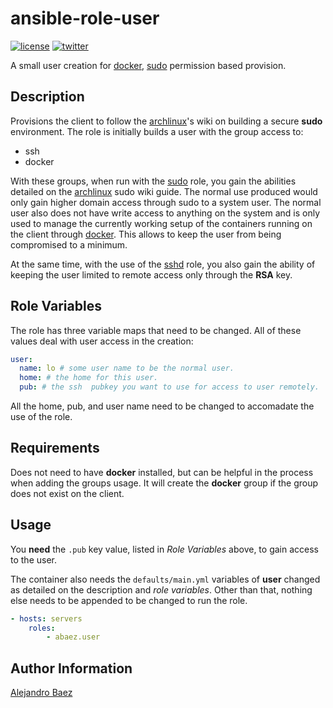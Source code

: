 ansible-role-user
=========
[![license][2i]][2p]
[![twitter][3i]][3p]

A small user creation for [docker], [sudo]  permission based provision.

Description
-----------

Provisions the client to follow the [archlinux][5]'s wiki on building a secure **sudo** environment. The role is initially builds a user with the group access to:

- ssh
- docker

With these groups, when run with the [sudo] role, you gain the abilities detailed on the [archlinux][5] sudo wiki guide. The normal use produced would only gain higher domain access through sudo to a system user. The normal user also does not have write access to anything on the system and is only used to manage the currently working setup of the containers running on the client through [docker]. This allows to keep the user from being compromised to a minimum.

At the same time, with the use of the [sshd] role, you also gain the ability of keeping the user limited to remote access only through the **RSA** key.

Role Variables
--------------

The role has three variable maps that need to be changed. All of these values deal with user access in the creation:

``` yaml
user:
  name: lo # some user name to be the normal user.
  home: # the home for this user.
  pub: # the ssh  pubkey you want to use for access to user remotely.
```

All the home, pub, and user name need to be changed to accomadate the use of the role.

Requirements
------------

Does not need to have **docker** installed, but can be helpful in the process when adding the groups usage. It will create the **docker** group if the group does not exist on the client.

Usage
-----

You **need** the `.pub` key value, listed in *Role Variables* above, to gain access to the user.

The container also needs the `defaults/main.yml` variables of **user** changed as detailed on the description and *role variables*. Other than that, nothing else needs to be appended to be changed to run the role.

``` yaml
- hosts: servers
    roles:
        - abaez.user
```

Author Information
------------------

[Alejandro Baez][1]

[docker]: https://www.docker.com/

[1]: https://keybase.io/baez
[2i]: https://img.shields.io/badge/license-BSD_2-green.svg
[2p]: ./LICENSE
[3i]: https://img.shields.io/badge/twitter-a_baez-blue.svg
[3p]: https://twitter.com/a_baez
[5]: https://wiki.archlinux.org/index.php/Sudo#Harden_with_Sudo_Example

[sshd]: https://galaxy.ansible.com/abaez/sshd
[sudo]: https://galaxy.ansible.com/abaez/sudo
